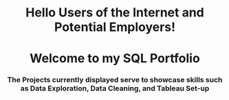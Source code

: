 <h1 align="center">Hello Users of the Internet and Potential Employers!</h1>
<h1 align="center">Welcome to my SQL Portfolio</h1>
<h3 align="center">The Projects currently displayed serve to showcase skills such as Data Exploration, Data Cleaning, and Tableau Set-up</h3>




